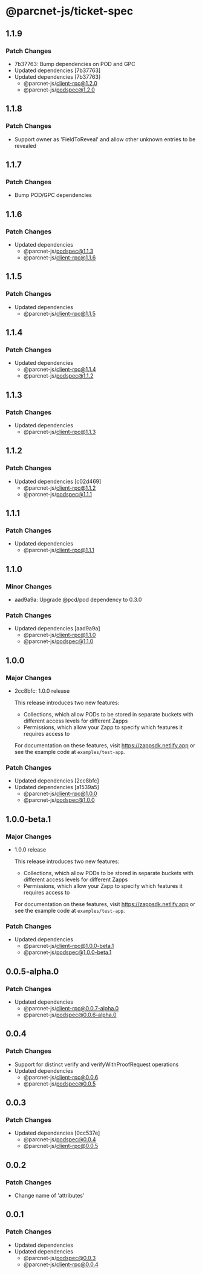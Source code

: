 # @parcnet-js/ticket-spec

## 1.1.9

### Patch Changes

- 7b37763: Bump dependencies on POD and GPC
- Updated dependencies [7b37763]
- Updated dependencies [7b37763]
  - @parcnet-js/client-rpc@1.2.0
  - @parcnet-js/podspec@1.2.0

## 1.1.8

### Patch Changes

- Support owner as 'FieldToReveal' and allow other unknown entries to be revealed

## 1.1.7

### Patch Changes

- Bump POD/GPC dependencies

## 1.1.6

### Patch Changes

- Updated dependencies
  - @parcnet-js/podspec@1.1.3
  - @parcnet-js/client-rpc@1.1.6

## 1.1.5

### Patch Changes

- Updated dependencies
  - @parcnet-js/client-rpc@1.1.5

## 1.1.4

### Patch Changes

- Updated dependencies
  - @parcnet-js/client-rpc@1.1.4
  - @parcnet-js/podspec@1.1.2

## 1.1.3

### Patch Changes

- Updated dependencies
  - @parcnet-js/client-rpc@1.1.3

## 1.1.2

### Patch Changes

- Updated dependencies [c02d469]
  - @parcnet-js/client-rpc@1.1.2
  - @parcnet-js/podspec@1.1.1

## 1.1.1

### Patch Changes

- Updated dependencies
  - @parcnet-js/client-rpc@1.1.1

## 1.1.0

### Minor Changes

- aad9a9a: Upgrade @pcd/pod dependency to 0.3.0

### Patch Changes

- Updated dependencies [aad9a9a]
  - @parcnet-js/client-rpc@1.1.0
  - @parcnet-js/podspec@1.1.0

## 1.0.0

### Major Changes

- 2cc8bfc: 1.0.0 release

  This release introduces two new features:

  - Collections, which allow PODs to be stored in separate buckets with different access levels for different Zapps
  - Permissions, which allow your Zapp to specify which features it requires access to

  For documentation on these features, visit https://zappsdk.netlify.app or see the example code at `examples/test-app`.

### Patch Changes

- Updated dependencies [2cc8bfc]
- Updated dependencies [a1539a5]
  - @parcnet-js/client-rpc@1.0.0
  - @parcnet-js/podspec@1.0.0

## 1.0.0-beta.1

### Major Changes

- 1.0.0 release

  This release introduces two new features:

  - Collections, which allow PODs to be stored in separate buckets with different access levels for different Zapps
  - Permissions, which allow your Zapp to specify which features it requires access to

  For documentation on these features, visit https://zappsdk.netlify.app or see the example code at `examples/test-app`.

### Patch Changes

- Updated dependencies
  - @parcnet-js/client-rpc@1.0.0-beta.1
  - @parcnet-js/podspec@1.0.0-beta.1

## 0.0.5-alpha.0

### Patch Changes

- Updated dependencies
  - @parcnet-js/client-rpc@0.0.7-alpha.0
  - @parcnet-js/podspec@0.0.6-alpha.0

## 0.0.4

### Patch Changes

- Support for distinct verify and verifyWithProofRequest operations
- Updated dependencies
  - @parcnet-js/client-rpc@0.0.6
  - @parcnet-js/podspec@0.0.5

## 0.0.3

### Patch Changes

- Updated dependencies [0cc537e]
  - @parcnet-js/podspec@0.0.4
  - @parcnet-js/client-rpc@0.0.5

## 0.0.2

### Patch Changes

- Change name of 'attributes'

## 0.0.1

### Patch Changes

- Updated dependencies
- Updated dependencies
  - @parcnet-js/podspec@0.0.3
  - @parcnet-js/client-rpc@0.0.4
